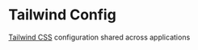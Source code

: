 # Tailwind Config

[Tailwind CSS](https://tailwindcss.com/) configuration shared across applications
